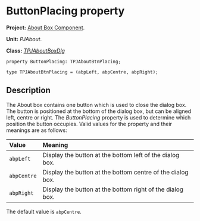 <a href='Hidden comment: 
$Rev$
$Date$
'></a>

# ButtonPlacing property #

**Project:** [About Box Component](AboutBoxComponent.md).

**Unit:** _PJAbout_.

**Class:** _[TPJAboutBoxDlg](TPJAboutBoxDlg.md)_

```
property ButtonPlacing: TPJAboutBtnPlacing;

type TPJAboutBtnPlacing = (abpLeft, abpCentre, abpRight);
```

## Description ##

The About box contains one button which is used to close the dialog box. The button is positioned at the bottom of the dialog box, but can be aligned left, centre or right. The _ButtonPlacing_ property is used to determine which position the button occupies. Valid values for the property and their meanings are as follows:

| **Value** | **Meaning** |
|:----------|:------------|
| `abpLeft` | Display the button at the bottom left of the dialog box. |
| `abpCentre` | Display the button at the bottom centre  of the dialog box. |
| `abpRight` | Display the button at the bottom right of the dialog box. |

The default value is `abpCentre`.